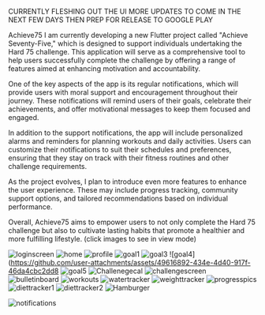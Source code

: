 CURRENTLY FLESHING OUT THE UI MORE UPDATES TO COME IN THE NEXT FEW DAYS THEN PREP FOR RELEASE TO GOOGLE PLAY



Achieve75
I am currently developing a new Flutter project called "Achieve Seventy-Five," which is designed to support individuals undertaking the Hard 75 challenge. This application will serve as a comprehensive tool to help users successfully complete the challenge by offering a range of features aimed at enhancing motivation and accountability.

One of the key aspects of the app is its regular notifications, which will provide users with moral support and encouragement throughout their journey. These notifications will remind users of their goals, celebrate their achievements, and offer motivational messages to keep them focused and engaged.

In addition to the support notifications, the app will include personalized alarms and reminders for planning workouts and daily activities. Users can customize their notifications to suit their schedules and preferences, ensuring that they stay on track with their fitness routines and other challenge requirements.

As the project evolves, I plan to introduce even more features to enhance the user experience. These may include progress tracking, community support options, and tailored recommendations based on individual performance.

Overall, Achieve75 aims to empower users to not only complete the Hard 75 challenge but also to cultivate lasting habits that promote a healthier and more fulfilling lifestyle.
(click images to see in view mode)


![loginscreen](https://github.com/user-attachments/assets/8968a700-8c20-4a98-a50f-cff05f779568)
![home](https://github.com/user-attachments/assets/eaf9096d-b71b-4850-b258-c063db4926f5)
![profile](https://github.com/user-attachments/assets/6fcaa259-29ad-4fd0-b525-fab3cceb85ee)
![goal1](https://github.com/user-attachments/assets/9e3270b1-eb45-4b3c-825b-bc24a057ead8)
![goal3](https://github.com/user-attachments/assets/0158bc39-5750-469b-94f5-85e868a35f9c)
![goal4](https://github.com/user-attachments/assets/49616892-434e-4d40-917f-46da4cbc2dd8
![goal5](https://github.com/user-attachments/assets/e22ecb68-5e0c-4ac3-86c0-1941701db30c)
![Challenegecal](https://github.com/user-attachments/assets/32efb363-a4f9-4db6-b8b5-42b7d4b93e99)
![challengescreen](https://github.com/user-attachments/assets/8151223b-4f05-41e7-bcd4-df200bae2369)
![bulletinboard](https://github.com/user-attachments/assets/84fdc177-8bb4-4343-9f2f-2d7c9fd32de8)
![workouts](https://github.com/user-attachments/assets/225791a4-b3fb-4467-9fb2-d28b0ccadaf2)
![watertracker](https://github.com/user-attachments/assets/7771442b-1332-4ddd-9273-5b176563e317)
![weighttracker](https://github.com/user-attachments/assets/c7e3b104-ce35-4a56-a744-70ae3ca3f40a)
![progresspics](https://github.com/user-attachments/assets/9cc6e6ae-5c0f-48e8-90c3-e4f474078ec7)
![diettracker1](https://github.com/user-attachments/assets/a896af9f-6350-4e22-baad-50b93af3938e)
![diettracker2](https://github.com/user-attachments/assets/ce11815c-79e4-42c9-a1c1-657f26f623b4)
![Hamburger](https://github.com/user-attachments/assets/68a3b499-5665-4115-8878-9de8bf27606c)
















![notifications ](https://github.com/user-attachments/assets/2d52cb5a-5bf0-49a1-a138-3abaa42833b7)




